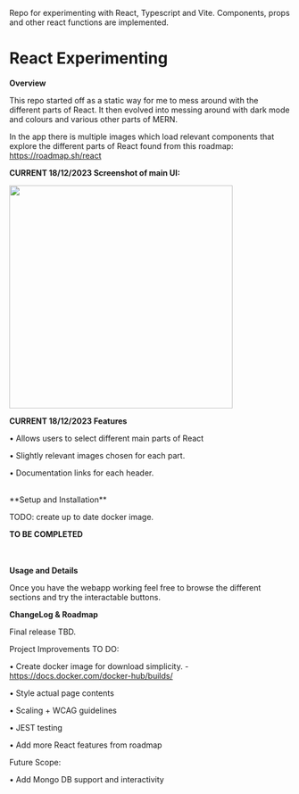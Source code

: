 Repo for experimenting with React, Typescript and Vite. Components, props and other react functions are implemented.
# React Experimenting
**Overview**

This repo started off as a static way for me to mess around with the different parts of React. It then evolved into messing around with dark mode and colours and various other parts of MERN.

In the app there is multiple images which load relevant components that explore the different parts of React found from this roadmap: https://roadmap.sh/react


**CURRENT 18/12/2023 Screenshot of main UI:**

<img src="https://github.com/LukeSutton0/react-experimenting/assets/80263461/a55757dc-c7ce-4805-b29b-6e58b9ca693f" width="400">

</br>


**CURRENT 18/12/2023 Features** 

• Allows users to select different main parts of React

• Slightly relevant images chosen for each part.

• Documentation links for each header.

</br>
**Setup and Installation**

TODO: create up to date docker image.

**TO BE COMPLETED**

</br></br>
**Usage and Details**

Once you have the webapp working feel free to browse the different sections and try the interactable buttons. 


**ChangeLog & Roadmap**

Final release TBD.

Project Improvements TO DO:

• Create docker image for download simplicity. - https://docs.docker.com/docker-hub/builds/

• Style actual page contents

• Scaling + WCAG guidelines

• JEST testing

• Add more React features from roadmap

Future Scope:

• Add Mongo DB support and interactivity
